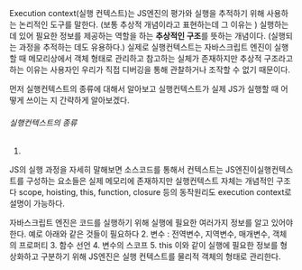 Execution context(실행 컨텍스트)는 JS엔진의 평가와 실행을 추적하기 위해 사용하는 논리적인 도구를 말한다. (보통 추상적 개념이라고 표현하는데 그 이유는 )  실행하는 데 있어 필요한 정보를 제공하는 역할을 하는 **추상적인 구조**를 뜻하는 개념이다. (실행되는 과정을 추적하는 데도 유용하다.)
실제로 실행컨텍스트는 자바스크립트 엔진이 실행할 때 메모리상에서 객체 형태로 관리하고 참고하는 실체가 존재하지만 추상적 구조라고 하는 이유는 사용자인 우리가 직접 디버깅을 통해 관찰하거나 조작할 수 없기 때문이다.

먼저 실행컨텍스트의 종류에 대해서 알아보고 실행컨텍스트가 실제 JS가 실행할 때 어떻게 쓰이는 지 간략하게 알아보겠다.

###### 실행컨텍스트의 종류
1. 
JS의 실행 과정을 자세히 말해보면 소스코드를 통해서
컨텍스트는 JS엔진이실행컨텍스트를 구성하는 요소들은 실제 메모리에 존재하지만 실행컨텍스트 자체는 개념적인 구조다 scope, hoisting, this, function, closure 등의 동작원리도 execution context로 설명이 가능하다.

자바스크립트 엔진은 코드를 실행하기 위해 실행에 필요한 여러가지 정보를 알고 있어야 한다. 예로 아래와 같은 것들이 필요하다
2. 변수 : 전역변수, 지역변수, 매개변수, 객체의 프로퍼티
3. 함수 선언
4. 변수의 스코프
5. this
이와 같이 실행에 필요한 정보를 형상화하고 구분하기 위해 JS엔진은 실행 컨텍스트를 물리적 객체의 형태로 관리한다.